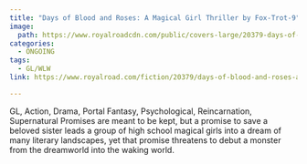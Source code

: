 ```yaml
---
title: "Days of Blood and Roses: A Magical Girl Thriller by Fox-Trot-9"
image:
  path: https://www.royalroadcdn.com/public/covers-large/20379-days-of-blood-and-roses.jpg
categories:
  - ONGOING
tags:
  - GL/WLW
link: https://www.royalroad.com/fiction/20379/days-of-blood-and-roses-a-magical-girl-thriller

---
```

GL, Action, Drama, Portal Fantasy, Psychological, Reincarnation, Supernatural
Promises are meant to be kept, but a promise to save a beloved sister leads a group of high school magical girls into a dream of many literary landscapes, yet that promise threatens to debut a monster from the dreamworld into the waking world.

